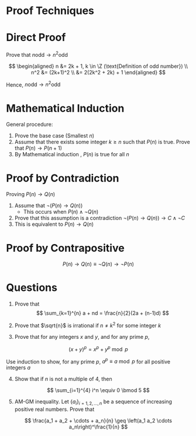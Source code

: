 # Proof Techniques

# Direct Proof
Prove that $n \text{odd} \rightarrow n^2 \text{odd}$

$$
\begin{aligned}
n &= 2k + 1, k \in \Z (\text{Definition of odd number}) \\
n^2 &= (2k+1)^2 \\
&= 2(2k^2 + 2k) + 1
\end{aligned}
$$

Hence, $n \text{odd} \rightarrow n^2 \text{odd}$

# Mathematical Induction

General procedure:
1. Prove the base case (Smallest $n$)
2. Assume that there exists some integer $k \ge n$ such that $P(n)$ is true. Prove that $P(n) \rightarrow P(n+1)$
3. By Mathematical induction , $P(n)$ is true for all $n$

# Proof by Contradiction
Proving $P(n) \rightarrow Q(n)$
1. Assume that $\neg (P(n) \rightarrow Q(n))$
    -  This occurs when $P(n) \land \neg Q(n)$
2. Prove that this assumption is a contradiction $\neg (P(n) \rightarrow Q(n)) \rightarrow C \land \neg C$
3. This is equivalent to $P(n) \rightarrow Q(n)$

# Proof by Contrapositive

$$
P(n) \rightarrow Q(n) \equiv \neg Q(n) \rightarrow \neg P(n)
$$

# Questions
1. Prove that 
$$
\sum_{k=1}^{n} a + nd = \frac{n}{2}(2a + (n-1)d)
$$

2. Prove that $\sqrt{n}$ is irrational if $n \not = k^2$ for some integer $k$

3. Prove that for any integers $x$ and $y$, and for any prime $p$, 

$$
(x+y)^p = x^p + y^p \bmod p
$$

Use induction to show, for any prime $p$, $a^p \equiv a \bmod p$ for all positive integers $a$

4. Show that if $n$ is not a multiple of 4, then 

$$
\sum_{i=1}^{4} i^n \equiv 0 \bmod 5
$$

5. AM-GM inequality. Let $\{a_i\}_{i=1, 2, ..., n}$ be a sequence of increasing positive real numbers. Prove that

$$
\frac{a_1 + a_2 + \cdots + a_n}{n} \geq \left(a_1 a_2 \cdots a_n\right)^\frac{1}{n}
$$